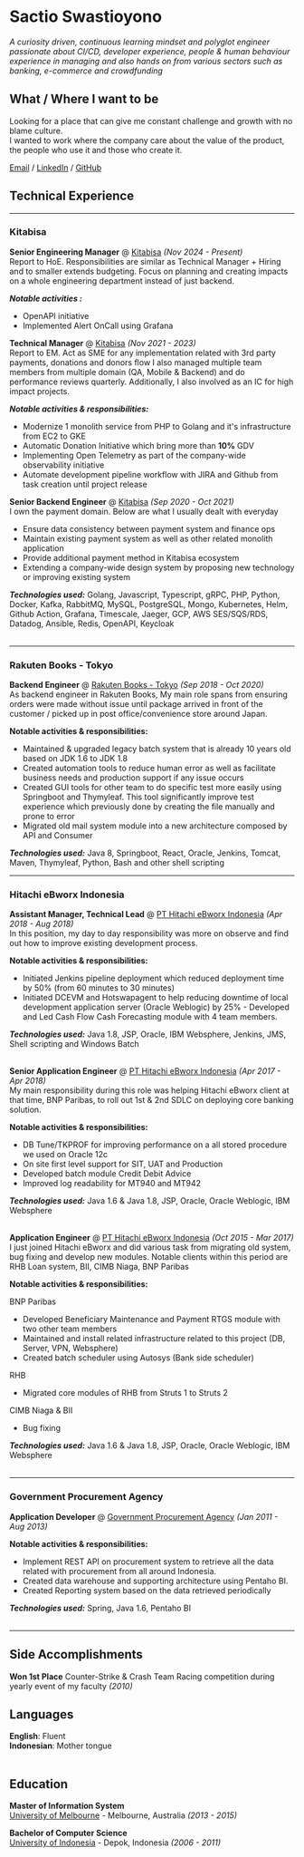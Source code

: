 # Sactio Swastioyono

_A curiosity driven, continuous learning mindset and polyglot engineer_
<br> _passionate about CI/CD, developer experience, people & human behaviour_
<br> _experience in managing and also hands on from various sectors such as banking, e-commerce and crowdfunding_ <br>

## What / Where I want to be
Looking for a place that can give me constant challenge and growth with no blame culture. <br>
I wanted to work where the company care about the value of the product, the people who use it and those who create it. <br>


[Email](mailto:email.tyo@gmail.com) / [LinkedIn](https://www.linkedin.com/in/sactio-swastioyono/)
/ [GitHub](https://github.com/sswastioyono18/)

## Technical Experience

<hr>
<h3>Kitabisa </h3>

**Senior Engineering Manager** @ [Kitabisa](https://kitabisa.com/) _(Nov 2024 - Present)_ <br>
Report to HoE. Responsibilities are similar as Technical Manager + Hiring and to smaller extends budgeting.
Focus on planning and creating impacts on a whole engineering department instead of just backend.

**_Notable activities :_**
- OpenAPI initiative
- Implemented Alert OnCall using Grafana

**Technical Manager** @ [Kitabisa](https://kitabisa.com/) _(Nov 2021 - 2023)_ <br>
Report to EM. Act as SME for any implementation related with 3rd party payments, donations and donors flow 
I also managed multiple team members from multiple domain (QA, Mobile & Backend) and do performance reviews quarterly. 
Additionally, I also involved as an IC for high impact projects. 

**_Notable activities & responsibilities:_**
- Modernize 1 monolith service from PHP to Golang and it's infrastructure from EC2 to GKE
- Automatic Donation Initiative which bring more than **10%** GDV
- Implementing Open Telemetry as part of the company-wide observability initiative
- Automate development pipeline workflow with JIRA and Github from task creation until project release


**Senior Backend Engineer** @ [Kitabisa](https://kitabisa.com/) _(Sep 2020 - Oct 2021)_ <br>
I own the payment domain. Below are what I usually dealt with everyday 
- Ensure data consistency between payment system and finance ops 
- Maintain existing payment system as well as other related monolith application
- Provide additional payment method in Kitabisa ecosystem
- Extending a company-wide design system by proposing new technology or improving existing system 

**_Technologies used:_** Golang, Javascript, Typescript, gRPC, PHP, Python, Docker, Kafka, RabbitMQ, MySQL, PostgreSQL, Mongo, Kubernetes, Helm, Github Action, Grafana,
Timescale, Jaeger, GCP, AWS SES/SQS/RDS, Datadog, Ansible, Redis, OpenAPI, Keycloak
  <br><br>


<hr>
<h3> Rakuten Books - Tokyo </h3>

**Backend Engineer** @ [Rakuten Books - Tokyo](https://books.rakuten.co.jp/) _(Sep 2018 - Oct 2020)_ <br>
As backend engineer in Rakuten Books, My main role spans from ensuring orders were made without issue until package arrived in
front of the customer / picked up in post office/convenience store around Japan.

<b> Notable activities & responsibilities:</b>

- Maintained & upgraded legacy batch system that is already 10 years old based on JDK 1.6 to JDK 1.8
- Created automation tools to reduce human error as well as facilitate business needs and production support if any
  issue occurs
- Created GUI tools for other team to do specific test more easily using Springboot and Thymyleaf. This tool
  significantly improve test experience which previously done by creating the file manually and prone to error
- Migrated old mail system module into a new architecture composed by API and Consumer  

**_Technologies used:_** Java 8, Springboot, React, Oracle, Jenkins, Tomcat, Maven, Thymyleaf, Python, Bash and other shell scripting


<hr>
<h3> Hitachi eBworx Indonesia </h3>

**Assistant Manager, Technical Lead** @ [PT Hitachi eBworx Indonesia](http://www.hitachi-ebworx.com/) _(Apr 2018 - Aug
2018)_ <br>
In this position, my day to day responsibility was more on observe and find out how to improve existing development
process.

<b> Notable activities & responsibilities:</b>

- Initiated Jenkins pipeline deployment which reduced deployment time by 50% (from 60 minutes to 30 minutes)
- Initiated DCEVM and Hotswapagent to help reducing downtime of local development application server (Oracle Weblogic)
by 25% - Developed and Led Cash Flow Cash Forecasting module with 4 team members. 

**_Technologies used:_** Java 1.8, JSP, Oracle, IBM Websphere, Jenkins, JMS, Shell scripting and Windows Batch
<br><br>


**Senior Application Engineer** @ [PT Hitachi eBworx Indonesia](http://www.hitachi-ebworx.com/) _(Apr 2017 - Apr
2018)_ <br>
My main responsibility during this role was helping Hitachi eBworx client at that time, BNP Paribas, to roll out 1st & 2nd SDLC on deploying core banking solution.

<b> Notable activities & responsibilities:</b>

- DB Tune/TKPROF for improving performance on a all stored procedure we used on Oracle 12c
- On site first level support for SIT, UAT and Production
- Developed batch module Credit Debit Advice
- Improved log readability for MT940 and
  MT942

**_Technologies used:_** Java 1.6 & Java 1.8, JSP, Oracle, Oracle Weblogic, IBM Websphere
  <br><br>
  

**Application Engineer** @ [PT Hitachi eBworx Indonesia](http://www.hitachi-ebworx.com/) _(Oct 2015 - Mar
2017)_ <br>
I just joined Hitachi eBworx and did various task from migrating old system, bug fixing and develop new modules. Notable clients within this period are RHB Loan system, BII, CIMB Niaga, BNP Paribas 

<b> Notable activities & responsibilities:</b>

BNP Paribas
- Developed Beneficiary Maintenance and Payment RTGS module with two other team members
- Maintained and install related infrastructure related to this project (DB, Server, VPN, Websphere)
- Created batch scheduler using Autosys (Bank side scheduler)
  
RHB
- Migrated core modules of RHB from Struts 1 to Struts 2

CIMB Niaga & BII
- Bug fixing
  

**_Technologies used:_** Java 1.6 & Java 1.8, JSP, Oracle, Oracle Weblogic, IBM Websphere
  <br><br>

<hr>
<h3>Government Procurement Agency</h3>

**Application Developer** @ [Government Procurement Agency](http://www.lkpp.go.id/v3/) _(Jan 2011 - Aug 2013)_ <br>

<b> Notable activities & responsibilities:</b>

- Implement REST API on procurement system to retrieve all the data related with procurement from all around Indonesia.
- Created data warehouse and supporting architecture using Pentaho BI.
- Created Reporting system based on the data retrieved periodically


**_Technologies used:_** Spring, Java 1.6, Pentaho BI
<br><br>


<hr> 

## Side Accomplishments

**Won 1st Place** Counter-Strike & Crash Team Racing competition during yearly event of my faculty _(2010)_ <br>

## Languages

**English**: Fluent <br>
**Indonesian**: Mother tongue
<br><br>

## Education

**Master of Information System** <br>
[University of Melbourne](https://www.unimelb.edu.au/) - Melbourne, Australia _(2013 - 2015)_

**Bachelor of Computer Science** <br>
[University of Indonesia](https://www.ui.ac.id/en/) - Depok, Indonesia _(2006 - 2011)_

